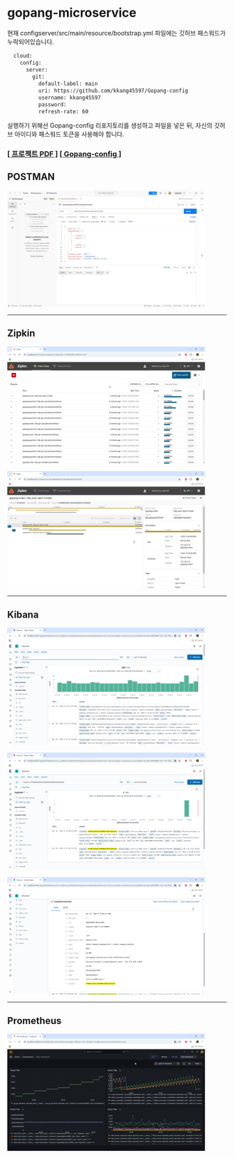 # gopang-microservice
현재 configserver/src/main/resource/bootstrap.yml 파일에는 깃허브 패스워드가 누락되어있습니다. <br>
```
  cloud:
    config:
      server:
        git:
          default-label: main
          uri: https://github.com/kkang45597/Gopang-config
          username: kkang45597
          password: 
          refresh-rate: 60
```
실행하기 위해선 Gopang-config 리포지토리를 생성하고 파일을 넣은 뒤, 자신의 깃허브 아이디와 패스워드 토큰을 사용해야 합니다.

### [[ 프로젝트 PDF ]](https://github.com/kkang45597/Goppang-project/blob/main/Gopang%20Project.pdf) [[ Gopang-config ]](https://github.com/kkang45597/Gopang-config)

## POSTMAN
<img src="./image/K-001.png" width=90% /><br>

---
## Zipkin
<img src="./image/K-002.png" width=90% /><br>

<img src="./image/K-003.png" width=90% /><br>

---
## Kibana
<img src="./image/K-004.png" width=90% /><br>

<img src="./image/K-005.png" width=90% /><br>

<img src="./image/K-006.png" width=90% /><br>

---
## Prometheus
<img src="./image/K-007.png" width=90% /><br>

